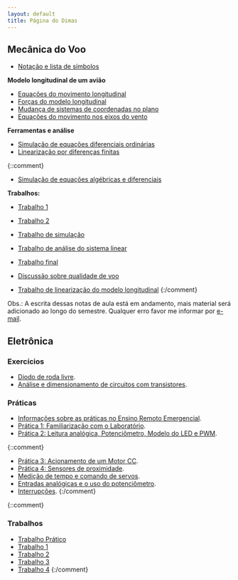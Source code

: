 ```yaml
---
layout: default
title: Página do Dimas
---
```


Mecânica do Voo
---------------

*  [Notação e lista de símbolos](mecvoo/notacao)

**Modelo longitudinal de um avião**

* [Equações do movimento longitudinal](mecvoo/long-eqmov)
* [Forças do modelo longitudinal](mecvoo/forcas-long)
* [Mudança de sistemas de coordenadas no plano](mecvoo/rot-long)
* [Equações do movimento nos eixos do vento](mecvoo/long-eqmov-vento) 

**Ferramentas e análise**

* [Simulação de equações diferenciais ordinárias](mecvoo/sim)
* [Linearização por diferenças finitas](mecvoo/lineariz-diferencas-finitas)

{::comment} 
* [Simulação de equações algébricas e diferenciais](mecvoo/sim-dae)

**Trabalhos:**

* [Trabalho 1](mecvoo/trabalho1)
* [Trabalho 2](mecvoo/trabalho2)
* [Trabalho de simulação](mecvoo/trabalho-sim)
* [Trabalho de análise do sistema linear](mecvoo/trabalho-asl)
* [Trabalho final](mecvoo/trabalho-final)
* [Discussão sobre qualidade de voo](mecvoo/discussao)

* [Trabalho de linearização do modelo longitudinal](mecvoo/trabalho-lin)
{:/comment}

Obs.: A escrita dessas notas de aula está em andamento, mais material será
adicionado ao longo do semestre. Qualquer erro favor me informar por [e-mail].

Eletrônica
----------

### Exercícios

* [Diodo de roda livre][ex-diodo].
* [Análise e dimensionamento de circuitos com transistores][ex-npn].

### Práticas
* [Informações sobre as práticas no Ensino Remoto Emergencial][praticas-ere].
* [Prática 1: Familiarização com o Laboratório][pratica1].
* [Prática 2: Leitura analógica, Potenciômetro, Modelo do LED e PWM][pratica2].

{::comment}
* [Prática 3: Acionamento de um Motor CC][pratica3].
* [Prática 4: Sensores de proximidade][pratica4].
* [Medição de tempo e comando de servos](eletronica/tempo).
* [Entradas analógicas e o uso do potenciômetro](eletronica/leitura_analogica).
* [Interrupções](eletronica/interrupcoes).
{:/comment} 

{::comment}
### Trabalhos

* [Trabalho Prático](eletronica/trabalho_pratico)
* [Trabalho 1](eletronica/trabalho1)
* [Trabalho 2](eletronica/trabalho2)
* [Trabalho 3](eletronica/trabalho3)
* [Trabalho 4](eletronica/trabalho4)
{:/comment} 

[e-mail]: mailto:dimasad@ufmg.br
[pratica1]: eletronica/pratica1
[pratica2]: eletronica/pratica2
[pratica3]: eletronica/pratica3
[pratica4]: eletronica/pratica4
[praticas-ere]: eletronica/praticas-ere
[ex-diodo]: eletronica/ex-diodo-solenoide
[ex-npn]: eletronica/ex-npn
